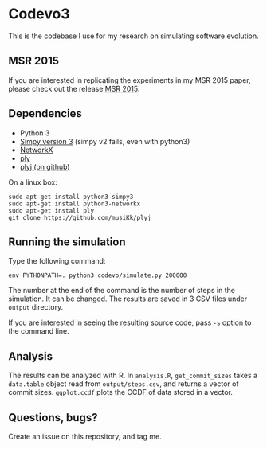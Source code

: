 # Codevo3
This is the codebase I use for my research on simulating software evolution.

## MSR 2015
If you are interested in replicating the experiments in my MSR 2015 paper, please check out the release [MSR 2015](https://github.com/linzhp/Codevo3/releases/tag/MSR2015).

## Dependencies
* Python 3
* [Simpy version 3](http://simpy.readthedocs.org/en/3.0.8/)  (simpy v2 fails, even with python3)
* [NetworkX](https://networkx.github.io/)
* [ply](http://www.dabeaz.com/ply/)
* [plyj (on github)](https://github.com/musiKk/plyj)

On a linux box:
```
sudo apt-get install python3-simpy3
sudo apt-get install python3-networkx
sudo apt-get install ply
git clone https://github.com/musiKk/plyj
```

## Running the simulation
Type the following command:

```
env PYTHONPATH=. python3 codevo/simulate.py 200000
```

The number at the end of the command is the number of steps in the simulation. It can be changed. The results are saved in 3 CSV files under `output` directory.

If you are interested in seeing the resulting source code, pass `-s` option to the command line.

## Analysis
The results can be analyzed with R. In `analysis.R`, `get_commit_sizes` takes a `data.table` object read from `output/steps.csv`, and returns a vector of commit sizes. `ggplot.ccdf` plots the CCDF of data stored in a vector.

## Questions, bugs?
Create an issue on this repository, and tag me.
